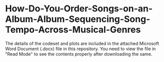 # How-Do-You-Order-Songs-on-an-Album-Album-Sequencing-Song-Tempo-Across-Musical-Genres

The details of the codeset and plots are included in the attached Microsoft Word Document (.docx) file in this repository. 
You need to view the file in "Read Mode" to see the contents properly after downloading the same.
